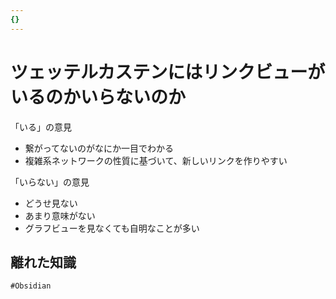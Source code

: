 ```yaml
---
{}
---
```

# ツェッテルカステンにはリンクビューがいるのかいらないのか

「いる」の意見

- 繋がってないのがなにか一目でわかる  
- 複雑系ネットワークの性質に基づいて、新しいリンクを作りやすい  

「いらない」の意見

- どうせ見ない  
- あまり意味がない  
- グラフビューを見なくても自明なことが多い  

## 離れた知識

`#Obsidian`